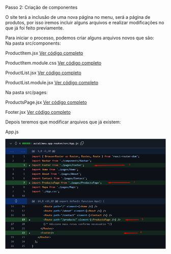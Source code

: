 Passo 2: Criação de componentes

O site terá a inclusão de uma nova página no menu, será a página de produtos, por isso iremos incluir alguns arquivos e realizar modificações no que já foi feito previamente.

Para iniciar o processo, podemos criar alguns arquivos novos que são:  
Na pasta src/components:
    
ProductItem.jsx
[Ver código completo](../aula1/meu-app-router/src/components/ProductItem.jsx)

ProductItem.module.css
[Ver código completo](../aula1/meu-app-router/src/components/ProductItem.module.css)
    
ProductList.jsx
[Ver código completo](../aula1/meu-app-router/src/components/ProductList.jsx)
    
ProductList.module.jsx
[Ver código completo](../aula1/meu-app-router/src/components/ProductList.module.css)

Na pasta src/pages:

ProductsPage.jsx
[Ver código completo](../aula1/meu-app-router/src/pages/ProductsPage.jsx)

Footer.jsx
[Ver código completo](../aula1/meu-app-router/src/components/Footer.jsx)    

Depois teremos que modificar arquivos que já existem:

App.js

![Alterações realizadas no arquivo app.js](appjs.png)
